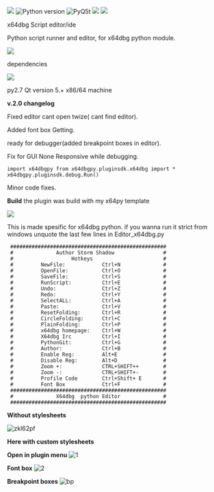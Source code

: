 [![](https://img.shields.io/badge/Twitter--blue.svg?maxAge=2592000)](https://twitter.com/zadow28) ![Python version](https://img.shields.io/badge/python-2.7-brightgreen.svg?maxAge=2592000) ![PyQ5t](https://img.shields.io/badge/PyQt5-5.6-orange.svg) [![](https://img.shields.io/badge/Donate-Paypal-blue.svg?maxAge=2592000)](https://www.paypal.com/cgi-bin/webscr?cmd=_s-xclick&hosted_button_id=8KXM6W2JVRUWL) [![](https://img.shields.io/badge/Latest-Release-red.svg?maxAge=2592000)](https://github.com/techbliss/X64dbg_script_editor/releases/latest)


x64dbg Script editor/ide

Python script runner and editor, for x64dbg python module.

[![](https://img.shields.io/badge/Xdbgpy-Link-blue.svg?maxAge=2592000)](https://github.com/x64dbg/x64dbg-python)


dependencies

[![](https://img.shields.io/badge/x64dbg_PyQt5-Link-blue.svg?maxAge=2592000)](https://github.com/x64dbg/PyQt5)

py2.7 Qt version 5.+ x86/64 machine


**v.2.0 changelog**

Fixed editor cant open twize( cant find editor). 

Added font box Getting.

ready for debugger(added breakpoint boxes in editor).

Fix for GUI None Responsive while debugging.

`import x64dbgpy
from x64dbgpy.pluginsdk.x64dbg import *
x64dbgpy.pluginsdk.debug.Run()`

Minor code fixes.



**Build** the plugin was build with my x64py template

[![](https://img.shields.io/badge/x64dbgpy_Plugin-Template_Link-green.svg?maxAge=2592000)](https://github.com/techbliss/x64dbgpy-Plugin-Template)


This is made spesific for x64dbg python.
if you wanna run it strict from windows unquote the last few lines in Editor_x64dbg.py


```
 ###################################################
 #              Author Storm Shadow                #
 #                   Hotkeys                       #
 #         NewFile:            Ctrl+N              #
 #         OpenFile:           Ctrl+O              #
 #         SaveFile:           Ctrl+S              #
 #         RunScript:          Ctrl+E              #
 #         Undo:               Ctrl+Z              #
 #         Redo:               Ctrl+Y              #
 #         SelectALL:          Ctrl+A              #
 #         Paste:              Ctrl+V              #
 #         ResetFolding:       Ctrl+R              #
 #         CircleFolding:      Ctrl+C              #
 #         PlainFolding:       Ctrl+P              #
 #         x64dbg homepage:    Ctrl+W              #
 #         X64dbg Irc          Ctrl+I              #
 #         PythonGit:          Ctrl+G              #
 #         Author:             Ctrl+B              #
 #         Enable Reg:         Alt+E               #
 #         Disable Reg:        Alt+D               #
 #         Zoom +:             CTRL+SHIFT++        #
 #         Zoom -:             CTRL+SHIFT+-        #
 #         Profile Code        Ctrl+Shift+ E       #
 #         Font Box            Ctrl+F              #
 ###################################################
 #              X64dbg  python Editor              #
 ###################################################
```

**Without stylesheets**

![zkl62pf](https://cloud.githubusercontent.com/assets/3592375/8758623/7b971de4-2ce6-11e5-9662-171677651499.png)

**Here with custom stylesheets**

**Open in plugin menu**
![1](https://cloud.githubusercontent.com/assets/3592375/20305540/501913c8-ab36-11e6-8e9d-b07aa9ea19b6.png)

**Font box**
![2](https://cloud.githubusercontent.com/assets/3592375/20305539/5018cac6-ab36-11e6-9e75-b5e1c037ae27.png)

**Breakpoint boxes**
![bp](https://cloud.githubusercontent.com/assets/3592375/20305541/5019441a-ab36-11e6-9394-970447859d51.png)


